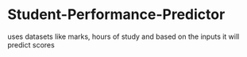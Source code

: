 # Student-Performance-Predictor
uses datasets like marks, hours of study and based on the inputs it will predict scores
